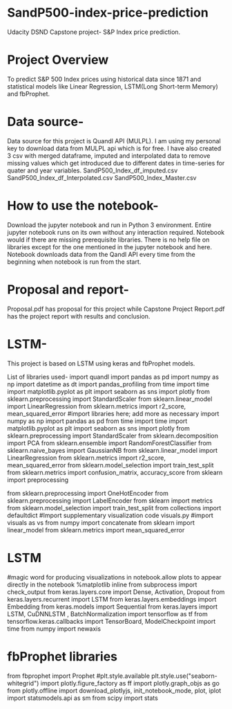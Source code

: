 # SandP500-index-price-prediction
Udacity DSND Capstone project- S&P Index price prediction.

# Project Overview
To predict S&P 500 Index prices using historical data since 1871 and statistical models like Linear
Regression, LSTM(Long Short-term Memory) and fbProphet.

# Data source-
Data source for this project is Quandl API (MULPL). I am using my personal key to download data from MULPL api which is for free. I have also created 3 csv with merged dataframe, imputed and interpolated data to remove missing values which get introduced due to different dates in time-series for quater and year variables.
SandP500_Index_df_imputed.csv
SandP500_Index_df_Interpolated.csv
SandP500_Index_Master.csv

# How to use the notebook-
Download the jupyter notebook and run in Python 3 environment. Entire jupyter notebook runs on its own without any interaction required.
Notebook would if there are missing prerequisite libraries. There is no help file on libraries except for the one mentioned in the jupyter notebook and here. Notebook downloads data from the Qandl API every time from the beginning when notebook is run from the start.

# Proposal and report-
Proposal.pdf has proposal for this project while Capstone Project Report.pdf has the project report with results and conclusion.

# LSTM- 
This project is based on LSTM using keras and fbProphet models.

List of libraries used-
import quandl
import pandas as pd
import numpy as np
import datetime as dt
import pandas_profiling
from time import time
import matplotlib.pyplot as plt
import seaborn as sns
import plotly
from sklearn.preprocessing import StandardScaler
from sklearn.linear_model import LinearRegression
from sklearn.metrics import r2_score, mean_squared_error
#import libraries here; add more as necessary
import numpy as np
import pandas as pd
from time import time
import matplotlib.pyplot as plt
import seaborn as sns
import plotly
from sklearn.preprocessing import StandardScaler
from sklearn.decomposition import PCA
from sklearn.ensemble import RandomForestClassifier
from sklearn.naive_bayes import GaussianNB
from sklearn.linear_model import LinearRegression
from sklearn.metrics import r2_score, mean_squared_error
from sklearn.model_selection import train_test_split
from sklearn.metrics import confusion_matrix, accuracy_score
from sklearn import preprocessing

from sklearn.preprocessing import OneHotEncoder
from sklearn.preprocessing import LabelEncoder
from sklearn import metrics
from sklearn.model_selection import train_test_split
from collections import defaultdict
#Import supplementary visualization code visuals.py
#import visuals as vs
from numpy import concatenate
from sklearn import linear_model
from sklearn.metrics import mean_squared_error

# LSTM

#magic word for producing visualizations in notebook.allow plots to appear directly in the notebook
%matplotlib inline
from subprocess import check_output
from keras.layers.core import Dense, Activation, Dropout
from keras.layers.recurrent import LSTM
from keras.layers.embeddings import Embedding
from keras.models import Sequential
from keras.layers import LSTM, CuDNNLSTM , BatchNormalization
import tensorflow as tf
from tensorflow.keras.callbacks import TensorBoard, ModelCheckpoint
import time
from numpy import newaxis

# fbProphet libraries
from fbprophet import Prophet
#plt.style.available
plt.style.use("seaborn-whitegrid")
import plotly.figure_factory as ff
import plotly.graph_objs as go
from plotly.offline import download_plotlyjs, init_notebook_mode, plot, iplot
import statsmodels.api as sm
from scipy import stats

